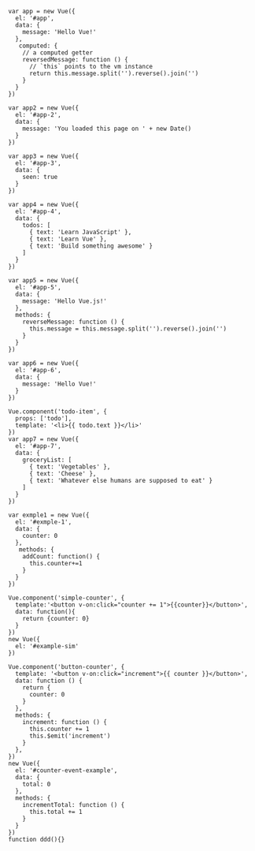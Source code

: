     var app = new Vue({
      el: '#app',
      data: {
        message: 'Hello Vue!'
      },
       computed: {
        // a computed getter
        reversedMessage: function () {
          // `this` points to the vm instance
          return this.message.split('').reverse().join('')
        }
      }
    })

    var app2 = new Vue({
      el: '#app-2',
      data: {
        message: 'You loaded this page on ' + new Date()
      }
    })

    var app3 = new Vue({
      el: '#app-3',
      data: {
        seen: true
      }
    })

    var app4 = new Vue({
      el: '#app-4',
      data: {
        todos: [
          { text: 'Learn JavaScript' },
          { text: 'Learn Vue' },
          { text: 'Build something awesome' }
        ]
      }
    })

    var app5 = new Vue({
      el: '#app-5',
      data: {
        message: 'Hello Vue.js!'
      },
      methods: {
        reverseMessage: function () {
          this.message = this.message.split('').reverse().join('')
        }
      }
    })

    var app6 = new Vue({
      el: '#app-6',
      data: {
        message: 'Hello Vue!'
      }
    })

    Vue.component('todo-item', {
      props: ['todo'],
      template: '<li>{{ todo.text }}</li>'
    })
    var app7 = new Vue({
      el: '#app-7',
      data: {
        groceryList: [
          { text: 'Vegetables' },
          { text: 'Cheese' },
          { text: 'Whatever else humans are supposed to eat' }
        ]
      }
    })

    var exmple1 = new Vue({
      el: '#exmple-1',
      data: {
        counter: 0
      },
       methods: {
        addCount: function() {
          this.counter+=1
        }
      }
    })

    Vue.component('simple-counter', {
      template:'<button v-on:click="counter += 1">{{counter}}</button>',
      data: function(){
        return {counter: 0}
      }
    })
    new Vue({
      el: '#example-sim'
    })

    Vue.component('button-counter', {
      template: '<button v-on:click="increment">{{ counter }}</button>',
      data: function () {
        return {
          counter: 0
        }
      },
      methods: {
        increment: function () {
          this.counter += 1
          this.$emit('increment')
        }
      },
    })
    new Vue({
      el: '#counter-event-example',
      data: {
        total: 0
      },
      methods: {
        incrementTotal: function () {
          this.total += 1
        }
      }
    })
    function ddd(){}



